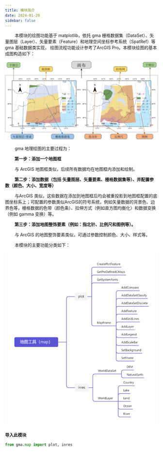 ```yaml
---
title: 模块简介
date: 2024-01-20
sidebar: false
---
```


&emsp;&emsp; 本模块的绘图功能基于 matplotlib，依托 gma 栅格数据集（DataSet）、矢量图层（Layer）、矢量要素（Feature）和地理空间坐标参考系统（SpatRef）等 gma 基础数据类实现， 绘图流程功能设计参考了ArcGIS Pro。本模块绘图的基本成图构造如下：

![](/map/plotins.png)

&emsp;&emsp; gma 地理绘图的主要过程为：

**&emsp;&emsp; 第一步：添加一个地图框**

&emsp;&emsp; 与 ArcGIS 地图框类似，后续所有数据均在地图框内添加和绘制。

**&emsp;&emsp; 第二步：添加数据（包括** **矢量图层、矢量要素、栅格数据集等）、并配置参数（颜色、大小、宽度等）**

&emsp;&emsp; 与ArcGIS 类似，这些数据在添加到地图框后均会被重投影到地图框配置的底图坐标系上；可配置的参数类似ArcGIS的符号系统，例如矢量数据的背景色、边界色等，栅格数据的色带（颜色条）、拉伸方式（例如直方图均衡化）和数据变换（例如 gamma 变换）等。

**&emsp;&emsp; 第三步：添加地图整饰要素（例如：指北针、比例尺和图例等）。**

&emsp;&emsp; 与 ArcGIS 的地图整饰要素类似，可通过参数控制颜色、大小、样式等。

&emsp;&emsp; 本模块的主要功能分类如下：

![](/map/map.png)

 **导入此模块**

```python
from gma.map import plot, inres
```




